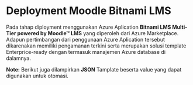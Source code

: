 
# Deployment Moodle Bitnami LMS
Pada tahap diployment menggunakan Azure Aplication **Bitnami LMS Multi-Tier powered by Moodle™ LMS**  yang diperoleh dari Azure Marketplace. 
Adapun pertimbangan dari penggunaan Azure Aplication tersebut dikarenakan memiliki pengamanan terkini serta merupakan solusi template Enterprice-ready dengan termasuk manajemen Azure database di dalamnya. 




**Note:**
Berikut juga dilampirkan **JSON** Tamplate beserta value yang dapat digunakan untuk otomasi. 
